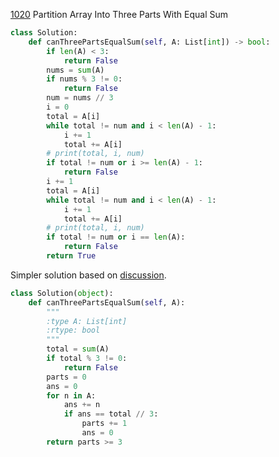 [1020](https://leetcode.com/problems/partition-array-into-three-parts-with-equal-sum/submissions/) Partition Array Into Three Parts With Equal Sum

```python
class Solution:
    def canThreePartsEqualSum(self, A: List[int]) -> bool:
        if len(A) < 3:
            return False
        nums = sum(A)
        if nums % 3 != 0:
            return False
        num = nums // 3
        i = 0
        total = A[i]
        while total != num and i < len(A) - 1:
            i += 1
            total += A[i]
        # print(total, i, num)
        if total != num or i >= len(A) - 1:
            return False
        i += 1
        total = A[i]
        while total != num and i < len(A) - 1:
            i += 1
            total += A[i]
        # print(total, i, num)
        if total != num or i == len(A):
            return False
        return True
```

Simpler solution based on [discussion](https://leetcode.com/problems/partition-array-into-three-parts-with-equal-sum/discuss/260885/C%2B%2B-6-lines-O(n)-target-sum). 

```python
class Solution(object):
    def canThreePartsEqualSum(self, A):
        """
        :type A: List[int]
        :rtype: bool
        """
        total = sum(A)
        if total % 3 != 0:
            return False
        parts = 0
        ans = 0
        for n in A:
            ans += n
            if ans == total // 3:
                parts += 1
                ans = 0
        return parts >= 3
```